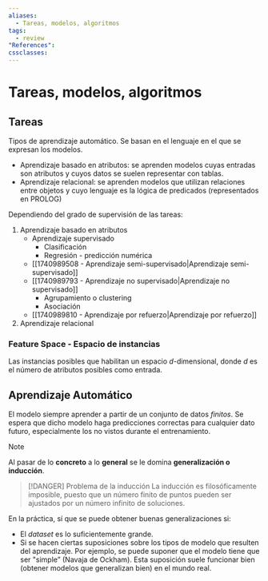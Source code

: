 ```yaml
---
aliases:
  - Tareas, modelos, algoritmos
tags:
  - review
"References":
cssclasses:
---
```

# Tareas, modelos, algoritmos

## Tareas

Tipos de aprendizaje automático. Se basan en el lenguaje en el que se expresan los modelos.
- Aprendizaje basado en atributos: se aprenden modelos cuyas entradas son atributos y cuyos datos se suelen representar con tablas.
- Aprendizaje relacional: se aprenden modelos que utilizan relaciones entre objetos y cuyo lenguaje es la lógica de predicados (representados en PROLOG)

Dependiendo del grado de supervisión de las tareas:
1.  Aprendizaje basado en atributos
	- Aprendizaje supervisado
		- Clasificación
		- Regresión - predicción numérica
	- [[1740989508 - Aprendizaje semi-supervisado|Aprendizaje semi-supervisado]]
	- [[1740989793 - Aprendizaje no supervisado|Aprendizaje no supervisado]]
		- Agrupamiento o clustering
		- Asociación
	- [[1740989810 - Aprendizaje por refuerzo|Aprendizaje por refuerzo]]
2. Aprendizaje relacional

### Feature Space - Espacio de instancias

Las instancias posibles que habilitan un espacio $d$-dimensional, donde $d$ es el número de atributos posibles como entrada.

## Aprendizaje Automático

El modelo siempre aprender a partir de un conjunto de datos *finitos*. Se espera que dicho modelo haga predicciones correctas para cualquier dato futuro, especialmente los no vistos durante el entrenamiento.

>[!NOTE]
>Al pasar de lo **concreto** a lo **general** se le domina **generalización o inducción**.

>[!DANGER] Problema de la inducción
>La inducción es filosóficamente imposible, puesto que un número finito de puntos pueden ser ajustados por un número infinito de soluciones.

En la práctica, sí que se puede obtener buenas generalizaciones si:
- El *dataset* es lo suficientemente grande.
- Si se hacen ciertas suposiciones sobre los tipos de modelo que resulten del aprendizaje. Por ejemplo, se puede suponer que el modelo tiene que ser "simple” (Navaja de Ockham). Esta suposición suele funcionar bien (obtener modelos que generalizan bien) en el mundo real.






